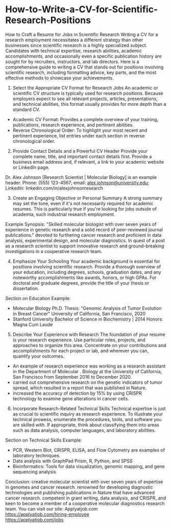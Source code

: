 # How-to-Write-a-CV-for-Scientific-Research-Positions
How to Craft a Resume for Jobs in Scientific Research
Writing a CV for a research employment necessitates a different strategy than other businesses since scientific research is a highly specialized subject. Candidates with technical expertise, research abilities, academic accomplishments, and occasionally even a specific publication history are sought for by recruiters, instructors, and lab directors. Here is a comprehensive guide to writing a CV that stands out for positions involving scientific research, including formatting advice, key parts, and the most effective methods to showcase your achievements.

1. Select the Appropriate CV Format for Research Jobs
An academic or scientific CV structure is typically used for research positions. Because employers expect to see all relevant projects, articles, presentations, and technical abilities, this format usually provides for more depth than a standard CV.

- Academic CV Format: Provides a complete overview of your training, publications, research experience, and pertinent abilities.
- Reverse Chronological Order: To highlight your most recent and pertinent experience, list entries under each section in reverse chronological order.

2. Provide Contact Details and a Powerful CV Header
Provide your complete name, title, and important contact details first. Provide a business email address and, if relevant, a link to your academic website or LinkedIn page.

Dr. Alex Johnson [Research Scientist | Molecular Biology] is an example header.
Phone: (555) 123-4567; email: alex.johnson@university.edu; LinkedIn: linkedin.com/in/alexjohnsonresearch

3. Create an Engaging Objective or Personal Summary
A strong summary may set the tone, even if it's not necessarily required for academic resumes. This is particularly true if you're looking for jobs outside of academia, such industrial research employment.

Example Synopsis: "Skilled molecular biologist with over seven years of experience in genetic research and a solid record of peer-reviewed journal publications." devoted to furthering cancer research and proficient in data analysis, experimental design, and molecular diagnostics. In quest of a post as a research scientist to support innovative research and ground-breaking investigations in a cooperative research team.

4. Emphasize Your Schooling
Your academic background is essential for positions involving scientific research. Provide a thorough overview of your education, including degrees, schools, graduation dates, and any noteworthy accomplishments like awards, honors, or high GPAs. For doctoral and graduate degrees, provide the title of your thesis or dissertation.

Section on Education Example:
- Molecular Biology Ph.D. Thesis: "Genomic Analysis of Tumor Evolution in Breast Cancer" University of California, San Francisco, 2020
- Stanford University Bachelor of Science in Biochemistry | 2014 Honors: Magna Cum Laude

5. Describe Your Experience with Research
The foundation of your resume is your research experience. Use particular roles, projects, and approaches to organize this area. Concentrate on your contributions and accomplishments for each project or lab, and wherever you can, quantify your outcomes.

- An example of research experience was working as a research assistant in the Department of Molecular . Biology at the University of California, San Francisco from September 2016 to December 2020.
- carried out comprehensive research on the genetic indicators of tumor spread, which resulted in a report that was published in Nature.
- increased the accuracy of detection by 15% by using CRISPR technology to examine gene alterations in cancer cells.

6. Incorporate Research-Related Technical Skills
Technical expertise is just as crucial to scientific inquiry as research experience. To illustrate your technical prowess, enumerate the procedures, tools, and software you are skilled with. If appropriate, think about classifying them into areas such as data analysis, computer languages, and laboratory abilities.

Section on Technical Skills Example:

- PCR, Western Blot, CRISPR, ELISA, and Flow Cytometry are examples of laboratory techniques.
- Data analysis with GraphPad Prism, R, Python, and SPSS
- Bioinformatics: Tools for data visualization, genomic mapping, and gene sequencing analysis

Conclusion:
creative molecular scientist with over seven years of expertise in genomes and cancer research. renowned for developing diagnostic technologies and publishing publications in Nature that have advanced cancer research. competent in grant writing, data analysis, and CRISPR, and keen to become a member of a cooperative molecular diagnostics research team.
You can visit our site: Applyatjob.com<br>
 https://applyatjob.com/hiring-employee<br>
https://applyatjob.com/jobs
